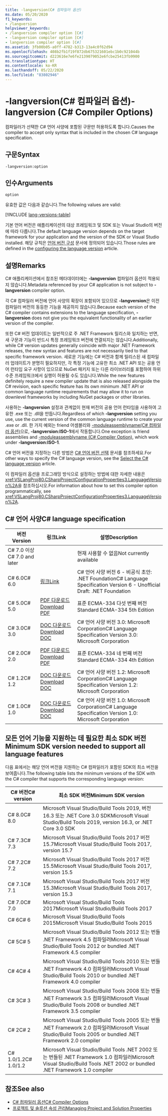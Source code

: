 ```yaml
---
title: -langversion(C# 컴파일러 옵션)
ms.date: 05/20/2020
f1_keywords:
- /langversion
helpviewer_keywords:
- /langversion compiler option [C#]
- -langversion compiler option [C#]
- langversion compiler option [C#]
ms.assetid: 3fb00b05-a0ff-4782-b313-13a4c0f62d94
ms.openlocfilehash: 408b2fb1f19f872db675321601ebc1b0c921044b
ms.sourcegitcommit: d223616e7e6fe2139079052e6fcbe25413fb9900
ms.translationtype: HT
ms.contentlocale: ko-KR
ms.lasthandoff: 05/22/2020
ms.locfileid: "83802946"
---
```

# <a name="-langversion-c-compiler-options"></a><span data-ttu-id="2bd90-102">-langversion(C# 컴파일러 옵션)</span><span class="sxs-lookup"><span data-stu-id="2bd90-102">-langversion (C# Compiler Options)</span></span>

<span data-ttu-id="2bd90-103">컴파일러가 선택한 C# 언어 사양에 포함된 구문만 허용하도록 합니다.</span><span class="sxs-lookup"><span data-stu-id="2bd90-103">Causes the compiler to accept only syntax that is included in the chosen C# language specification.</span></span>

## <a name="syntax"></a><span data-ttu-id="2bd90-104">구문</span><span class="sxs-lookup"><span data-stu-id="2bd90-104">Syntax</span></span>

```console
-langversion:option
```

## <a name="arguments"></a><span data-ttu-id="2bd90-105">인수</span><span class="sxs-lookup"><span data-stu-id="2bd90-105">Arguments</span></span>

`option`

<span data-ttu-id="2bd90-106">유효한 값은 다음과 같습니다.</span><span class="sxs-lookup"><span data-stu-id="2bd90-106">The following values are valid:</span></span>

[!INCLUDE [lang-versions-table](../includes/langversion-table.md)]

<span data-ttu-id="2bd90-107">기본 언어 버전은 애플리케이션의 대상 프레임워크 및 SDK 또는 Visual Studio의 버전에 따라 다릅니다.</span><span class="sxs-lookup"><span data-stu-id="2bd90-107">The default language version depends on the target framework for your application and the version of the SDK or Visual Studio installed.</span></span> <span data-ttu-id="2bd90-108">해당 규칙은 [언어 버전 구성](../configure-language-version.md#defaults) 문서에 정의되어 있습니다.</span><span class="sxs-lookup"><span data-stu-id="2bd90-108">Those rules are defined in the [configuring the language version](../configure-language-version.md#defaults) article.</span></span>

## <a name="remarks"></a><span data-ttu-id="2bd90-109">설명</span><span class="sxs-lookup"><span data-stu-id="2bd90-109">Remarks</span></span>

<span data-ttu-id="2bd90-110">C# 애플리케이션에서 참조된 메타데이터에는 **-langversion** 컴파일러 옵션이 적용되지 않습니다.</span><span class="sxs-lookup"><span data-stu-id="2bd90-110">Metadata referenced by your C# application is not subject to **-langversion** compiler option.</span></span>

<span data-ttu-id="2bd90-111">각 C# 컴파일러 버전에 언어 사양의 확장이 포함되어 있으므로 **-langversion**은 이전 컴파일러 버전의 동등한 기능을 제공하지 않습니다.</span><span class="sxs-lookup"><span data-stu-id="2bd90-111">Because each version of the C# compiler contains extensions to the language specification, **-langversion** does not give you the equivalent functionality of an earlier version of the compiler.</span></span>

<span data-ttu-id="2bd90-112">또한 C# 버전 업데이트는 일반적으로 주 .NET Framework 릴리스와 일치하는 반면, 새 구문과 기능이 반드시 특정 프레임워크 버전에 연결되지는 않습니다.</span><span class="sxs-lookup"><span data-stu-id="2bd90-112">Additionally, while C# version updates generally coincide with major .NET Framework releases, the new syntax and features are not necessarily tied to that specific framework version.</span></span> <span data-ttu-id="2bd90-113">새로운 기능에는 C# 버전과 함께 릴리스된 새 컴파일러 업데이트가 분명히 필요하지만, 각 특정 기능에 고유한 최소 .NET API 또는 공용 언어 런타임 요구 사항이 있으므로 NuGet 패키지 또는 다른 라이브러리를 포함하여 하위 수준 프레임워크에서 실행이 허용될 수도 있습니다.</span><span class="sxs-lookup"><span data-stu-id="2bd90-113">While the new features definitely require a new compiler update that is also released alongside the C# revision, each specific feature has its own minimum .NET API or common language runtime requirements that may allow it to run on downlevel frameworks by including NuGet packages or other libraries.</span></span>

<span data-ttu-id="2bd90-114">사용하는 **-langversion** 설정과 관계없이 현재 버전의 공용 언어 런타임을 사용하여 고유한 .exe 또는 .dll을 만듭니다.</span><span class="sxs-lookup"><span data-stu-id="2bd90-114">Regardless of which **-langversion** setting you use, use the current version of the common language runtime to create your .exe or .dll.</span></span> <span data-ttu-id="2bd90-115">한 가지 예외는 friend 어셈블리와 [-moduleassemblyname(C# 컴파일러 옵션)](./moduleassemblyname-compiler-option.md)으로, **-langversion:ISO-1**에서 작동합니다.</span><span class="sxs-lookup"><span data-stu-id="2bd90-115">One exception is friend assemblies and [-moduleassemblyname (C# Compiler Option)](./moduleassemblyname-compiler-option.md), which work under **-langversion:ISO-1**.</span></span>

<span data-ttu-id="2bd90-116">C# 언어 버전을 지정하는 다른 방법은 [C# 언어 버전 선택](../configure-language-version.md) 문서를 참조하세요.</span><span class="sxs-lookup"><span data-stu-id="2bd90-116">For other ways to specify the C# language version, see the [Select the C# language version](../configure-language-version.md) article.</span></span>

<span data-ttu-id="2bd90-117">이 컴파일러 옵션을 프로그래밍 방식으로 설정하는 방법에 대한 자세한 내용은 <xref:VSLangProj80.CSharpProjectConfigurationProperties3.LanguageVersion%2A>을 참조하십시오.</span><span class="sxs-lookup"><span data-stu-id="2bd90-117">For information about how to set this compiler option programmatically, see <xref:VSLangProj80.CSharpProjectConfigurationProperties3.LanguageVersion%2A>.</span></span>

## <a name="c-language-specification"></a><span data-ttu-id="2bd90-118">C# 언어 사양</span><span class="sxs-lookup"><span data-stu-id="2bd90-118">C# language specification</span></span>

| <span data-ttu-id="2bd90-119">버전</span><span class="sxs-lookup"><span data-stu-id="2bd90-119">Version</span></span>          | <span data-ttu-id="2bd90-120">링크</span><span class="sxs-lookup"><span data-stu-id="2bd90-120">Link</span></span>                       | <span data-ttu-id="2bd90-121">설명</span><span class="sxs-lookup"><span data-stu-id="2bd90-121">Description</span></span>                                                             |
|------------------|----------------------------|-------------------------------------------------------------------------|
| <span data-ttu-id="2bd90-122">C# 7.0 이상</span><span class="sxs-lookup"><span data-stu-id="2bd90-122">C# 7.0 and later</span></span> |                            | <span data-ttu-id="2bd90-123">현재 사용할 수 없음</span><span class="sxs-lookup"><span data-stu-id="2bd90-123">Not currently available</span></span>                                                 |
| <span data-ttu-id="2bd90-124">C# 6.0</span><span class="sxs-lookup"><span data-stu-id="2bd90-124">C# 6.0</span></span>           | <span data-ttu-id="2bd90-125">[링크][csharp-6]</span><span class="sxs-lookup"><span data-stu-id="2bd90-125">[Link][csharp-6]</span></span>           | <span data-ttu-id="2bd90-126">C# 언어 사양 버전 6 - 비공식 초안: .NET Foundation</span><span class="sxs-lookup"><span data-stu-id="2bd90-126">C# Language Specification Version 6 - Unofficial Draft: .NET Foundation</span></span> |
| <span data-ttu-id="2bd90-127">C# 5.0</span><span class="sxs-lookup"><span data-stu-id="2bd90-127">C# 5.0</span></span>           | <span data-ttu-id="2bd90-128">[PDF 다운로드][csharp-5]</span><span class="sxs-lookup"><span data-stu-id="2bd90-128">[Download PDF][csharp-5]</span></span>   | <span data-ttu-id="2bd90-129">표준 ECMA-334 다섯 번째 버전</span><span class="sxs-lookup"><span data-stu-id="2bd90-129">Standard ECMA-334 5th Edition</span></span>                                           |
| <span data-ttu-id="2bd90-130">C# 3.0</span><span class="sxs-lookup"><span data-stu-id="2bd90-130">C# 3.0</span></span>           | <span data-ttu-id="2bd90-131">[DOC 다운로드][csharp-3]</span><span class="sxs-lookup"><span data-stu-id="2bd90-131">[Download DOC][csharp-3]</span></span>   | <span data-ttu-id="2bd90-132">C# 언어 사양 버전 3.0: Microsoft Corporation</span><span class="sxs-lookup"><span data-stu-id="2bd90-132">C# Language Specification Version 3.0: Microsoft Corporation</span></span>            |
| <span data-ttu-id="2bd90-133">C# 2.0</span><span class="sxs-lookup"><span data-stu-id="2bd90-133">C# 2.0</span></span>           | <span data-ttu-id="2bd90-134">[PDF 다운로드][csharp-2]</span><span class="sxs-lookup"><span data-stu-id="2bd90-134">[Download PDF][csharp-2]</span></span>   | <span data-ttu-id="2bd90-135">표준 ECMA-334 네 번째 버전</span><span class="sxs-lookup"><span data-stu-id="2bd90-135">Standard ECMA-334 4th Edition</span></span>                                           |
| <span data-ttu-id="2bd90-136">C# 1.2</span><span class="sxs-lookup"><span data-stu-id="2bd90-136">C# 1.2</span></span>           | <span data-ttu-id="2bd90-137">[DOC 다운로드][csharp-1.2]</span><span class="sxs-lookup"><span data-stu-id="2bd90-137">[Download DOC][csharp-1.2]</span></span> | <span data-ttu-id="2bd90-138">C# 언어 사양 버전 1.2: Microsoft Corporation</span><span class="sxs-lookup"><span data-stu-id="2bd90-138">C# Language Specification Version 1.2: Microsoft Corporation</span></span>            |
| <span data-ttu-id="2bd90-139">C# 1.0</span><span class="sxs-lookup"><span data-stu-id="2bd90-139">C# 1.0</span></span>           | <span data-ttu-id="2bd90-140">[DOC 다운로드][csharp-1]</span><span class="sxs-lookup"><span data-stu-id="2bd90-140">[Download DOC][csharp-1]</span></span>   | <span data-ttu-id="2bd90-141">C# 언어 사양 버전 1.0: Microsoft Corporation</span><span class="sxs-lookup"><span data-stu-id="2bd90-141">C# Language Specification Version 1.0: Microsoft Corporation</span></span>            |

[csharp-6]: /dotnet/csharp/language-reference/language-specification/introduction
[csharp-5]: https://www.ecma-international.org/publications/files/ECMA-ST/ECMA-334.pdf
[csharp-3]: https://download.microsoft.com/download/3/8/8/388e7205-bc10-4226-b2a8-75351c669b09/CSharp%20Language%20Specification.doc
[csharp-2]: https://www.ecma-international.org/publications/files/ECMA-ST-ARCH/ECMA-334%204th%20edition%20June%202006.pdf
[csharp-1.2]: https://www.ecma-international.org/publications/files/ECMA-ST-ARCH/ECMA-334%202nd%20edition%20December%202002.pdf
[csharp-1]: https://www.ecma-international.org/publications/files/ECMA-ST-ARCH/ECMA-334%201st%20edition%20December%202001.pdf

## <a name="minimum-sdk-version-needed-to-support-all-language-features"></a><span data-ttu-id="2bd90-142">모든 언어 기능을 지원하는 데 필요한 최소 SDK 버전</span><span class="sxs-lookup"><span data-stu-id="2bd90-142">Minimum SDK version needed to support all language features</span></span>

<span data-ttu-id="2bd90-143">다음 표에서는 해당 언어 버전을 지원하는 C# 컴파일러가 포함된 SDK의 최소 버전을 보여줍니다.</span><span class="sxs-lookup"><span data-stu-id="2bd90-143">The following table lists the minimum versions of the SDK with the C# compiler that supports the corresponding language version:</span></span>

| <span data-ttu-id="2bd90-144">C# 버전</span><span class="sxs-lookup"><span data-stu-id="2bd90-144">C# version</span></span> | <span data-ttu-id="2bd90-145">최소 SDK 버전</span><span class="sxs-lookup"><span data-stu-id="2bd90-145">Minimum SDK version</span></span>                                                                  |
|------------|--------------------------------------------------------------------------------------|
| <span data-ttu-id="2bd90-146">C# 8.0</span><span class="sxs-lookup"><span data-stu-id="2bd90-146">C# 8.0</span></span>     | <span data-ttu-id="2bd90-147">Microsoft Visual Studio/Build Tools 2019, 버전 16.3 또는 .NET Core 3.0 SDK</span><span class="sxs-lookup"><span data-stu-id="2bd90-147">Microsoft Visual Studio/Build Tools 2019, version 16.3, or .NET Core 3.0 SDK</span></span>         |
| <span data-ttu-id="2bd90-148">C# 7.3</span><span class="sxs-lookup"><span data-stu-id="2bd90-148">C# 7.3</span></span>     | <span data-ttu-id="2bd90-149">Microsoft Visual Studio/Build Tools 2017 버전 15.7</span><span class="sxs-lookup"><span data-stu-id="2bd90-149">Microsoft Visual Studio/Build Tools 2017, version 15.7</span></span>                               |
| <span data-ttu-id="2bd90-150">C# 7.2</span><span class="sxs-lookup"><span data-stu-id="2bd90-150">C# 7.2</span></span>     | <span data-ttu-id="2bd90-151">Microsoft Visual Studio/Build Tools 2017 버전 15.5</span><span class="sxs-lookup"><span data-stu-id="2bd90-151">Microsoft Visual Studio/Build Tools 2017, version 15.5</span></span>                               |
| <span data-ttu-id="2bd90-152">C# 7.1</span><span class="sxs-lookup"><span data-stu-id="2bd90-152">C# 7.1</span></span>     | <span data-ttu-id="2bd90-153">Microsoft Visual Studio/Build Tools 2017 버전 15.3</span><span class="sxs-lookup"><span data-stu-id="2bd90-153">Microsoft Visual Studio/Build Tools 2017, version 15.3</span></span>                               |
| <span data-ttu-id="2bd90-154">C# 7.0</span><span class="sxs-lookup"><span data-stu-id="2bd90-154">C# 7.0</span></span>     | <span data-ttu-id="2bd90-155">Microsoft Visual Studio/Build Tools 2017</span><span class="sxs-lookup"><span data-stu-id="2bd90-155">Microsoft Visual Studio/Build Tools 2017</span></span>                                             |
| <span data-ttu-id="2bd90-156">C# 6</span><span class="sxs-lookup"><span data-stu-id="2bd90-156">C# 6</span></span>       | <span data-ttu-id="2bd90-157">Microsoft Visual Studio/Build Tools 2015</span><span class="sxs-lookup"><span data-stu-id="2bd90-157">Microsoft Visual Studio/Build Tools 2015</span></span>                                             |
| <span data-ttu-id="2bd90-158">C# 5</span><span class="sxs-lookup"><span data-stu-id="2bd90-158">C# 5</span></span>       | <span data-ttu-id="2bd90-159">Microsoft Visual Studio/Build Tools 2012 또는 번들 .NET Framework 4.5 컴파일러</span><span class="sxs-lookup"><span data-stu-id="2bd90-159">Microsoft Visual Studio/Build Tools 2012 or bundled .NET Framework 4.5 compiler</span></span>      |
| <span data-ttu-id="2bd90-160">C# 4</span><span class="sxs-lookup"><span data-stu-id="2bd90-160">C# 4</span></span>       | <span data-ttu-id="2bd90-161">Microsoft Visual Studio/Build Tools 2010 또는 번들 .NET Framework 4.0 컴파일러</span><span class="sxs-lookup"><span data-stu-id="2bd90-161">Microsoft Visual Studio/Build Tools 2010 or bundled .NET Framework 4.0 compiler</span></span>      |
| <span data-ttu-id="2bd90-162">C# 3</span><span class="sxs-lookup"><span data-stu-id="2bd90-162">C# 3</span></span>       | <span data-ttu-id="2bd90-163">Microsoft Visual Studio/Build Tools 2008 또는 번들 .NET Framework 3.5 컴파일러</span><span class="sxs-lookup"><span data-stu-id="2bd90-163">Microsoft Visual Studio/Build Tools 2008 or bundled .NET Framework 3.5 compiler</span></span>      |
| <span data-ttu-id="2bd90-164">C# 2</span><span class="sxs-lookup"><span data-stu-id="2bd90-164">C# 2</span></span>       | <span data-ttu-id="2bd90-165">Microsoft Visual Studio/Build Tools 2005 또는 번들 .NET Framework 2.0 컴파일러</span><span class="sxs-lookup"><span data-stu-id="2bd90-165">Microsoft Visual Studio/Build Tools 2005 or bundled .NET Framework 2.0 compiler</span></span>      |
| <span data-ttu-id="2bd90-166">C# 1.0/1.2</span><span class="sxs-lookup"><span data-stu-id="2bd90-166">C# 1.0/1.2</span></span> | <span data-ttu-id="2bd90-167">Microsoft Visual Studio/Build Tools .NET 2002 또는 번들된 .NET Framework 1.0 컴파일러</span><span class="sxs-lookup"><span data-stu-id="2bd90-167">Microsoft Visual Studio/Build Tools .NET 2002 or bundled .NET Framework 1.0 compiler</span></span> |

## <a name="see-also"></a><span data-ttu-id="2bd90-168">참조</span><span class="sxs-lookup"><span data-stu-id="2bd90-168">See also</span></span>

- [<span data-ttu-id="2bd90-169">C# 컴파일러 옵션</span><span class="sxs-lookup"><span data-stu-id="2bd90-169">C# Compiler Options</span></span>](index.md)
- [<span data-ttu-id="2bd90-170">프로젝트 및 솔루션 속성 관리</span><span class="sxs-lookup"><span data-stu-id="2bd90-170">Managing Project and Solution Properties</span></span>](/visualstudio/ide/managing-project-and-solution-properties)
